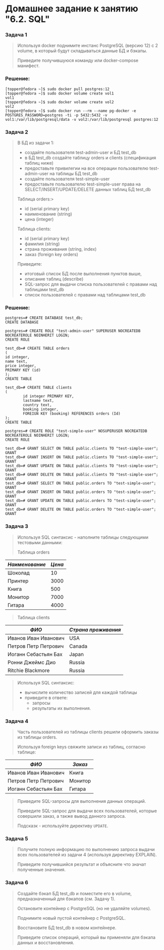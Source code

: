 # Домашнее задание к занятию "6.2. SQL"

### Задача 1
> Используя docker поднимите инстанс PostgreSQL (версию 12) c 2 volume, в который будут складываться данные БД и бэкапы.
>
> Приведите получившуюся команду или docker-compose манифест.
### Решение:
```
[topper@fedora ~]$ sudo docker pull postgres:12
[topper@fedora ~]$ sudo docker volume create vol1
vol1
[topper@fedora ~]$ sudo docker volume create vol2
vol2
[topper@fedora ~]$ sudo docker run --rm --name pg-docker -e POSTGRES_PASSWORD=postgres -ti -p 5432:5432 -v vol1:/var/lib/postgresql/data -v vol2:/var/lib/postgresql postgres:12
```

### Задача 2
> В БД из задачи 1:
>
> * создайте пользователя test-admin-user и БД test_db
> * в БД test_db создайте таблицу orders и clients (спeцификация таблиц ниже)
> * предоставьте привилегии на все операции пользователю test-admin-user на таблицы БД test_db
> * создайте пользователя test-simple-user
> * предоставьте пользователю test-simple-user права на SELECT/INSERT/UPDATE/DELETE данных таблиц БД test_db
> 
> Таблица orders:> 
> * id (serial primary key)
> * наименование (string)
> * цена (integer)
> 
> Таблица clients:
> * id (serial primary key)
> * фамилия (string)
> * страна проживания (string, index)
> * заказ (foreign key orders)
> 
> Приведите:
> * итоговый список БД после выполнения пунктов выше,
> * описание таблиц (describe)
> * SQL-запрос для выдачи списка пользователей с правами над таблицами test_db
> * список пользователей с правами над таблицами test_db
### Решение: 
```
postgres=# CREATE DATABASE test_db;
CREATE DATABASE
```
```
postgres=# CREATE ROLE "test-admin-user" SUPERUSER NOCREATEDB NOCREATEROLE NOINHERIT LOGIN;
CREATE ROLE
```
```
test_db=# CREATE TABLE orders 
(
id integer, 
name text, 
price integer, 
PRIMARY KEY (id) 
);
CREATE TABLE
```
```
test_db=# CREATE TABLE clients 
(
        id integer PRIMARY KEY,
        lastname text,
        country text,
        booking integer,
        FOREIGN KEY (booking) REFERENCES orders (Id)
);
CREATE TABLE
```
```
postgres=# CREATE ROLE "test-simple-user" NOSUPERUSER NOCREATEDB NOCREATEROLE NOINHERIT LOGIN;
CREATE ROLE
```
```
test_db=# GRANT SELECT ON TABLE public.clients TO "test-simple-user";
GRANT
test_db=# GRANT INSERT ON TABLE public.clients TO "test-simple-user";
GRANT
test_db=# GRANT UPDATE ON TABLE public.clients TO "test-simple-user";
GRANT
test_db=# GRANT DELETE ON TABLE public.clients TO "test-simple-user";
GRANT
test_db=# GRANT SELECT ON TABLE public.orders TO "test-simple-user";
GRANT
test_db=# GRANT INSERT ON TABLE public.orders TO "test-simple-user";
GRANT
test_db=# GRANT UPDATE ON TABLE public.orders TO "test-simple-user";
GRANT
test_db=# GRANT DELETE ON TABLE public.orders TO "test-simple-user";
GRANT
```

### Задача 3
> Используя SQL синтаксис - наполните таблицы следующими тестовыми данными:
> 
> Таблица orders

| *Наименование*  | *Цена* | 
| ------------- | -------------| 
| Шоколад  | 10 | 
| Принтер  | 3000 | 
| Книга  | 500 | 
| Монитор  | 7000 | 
| Гитара  | 4000 | 

> Таблица clients

| *ФИО*  | *Страна проживания* | 
| ------------- | -------------| 
| Иванов Иван Иванович  | USA | 
| Петров Петр Петрович  | Canada | 
| Иоганн Себастьян Бах  | Japan | 
| Ронни Джеймс Дио  | Russia | 
| Ritchie Blackmore  | Russia | 
 
> Используя SQL синтаксис:
> 
> * вычислите количество записей для каждой таблицы
> * приведите в ответе:
>      * запросы
>      * результаты их выполнения.

### Задача 4
> Часть пользователей из таблицы clients решили оформить заказы из таблицы orders.
> 
> Используя foreign keys свяжите записи из таблиц, согласно таблице:
> 

| *ФИО*  | *Заказ* | 
| ------------- | -------------| 
| Иванов Иван Иванович  | Книга | 
| Петров Петр Петрович  | Монитор | 
| Иоганн Себастьян Бах  | Гитара | 

> Приведите SQL-запросы для выполнения данных операций.
> 
> Приведите SQL-запрос для выдачи всех пользователей, которые совершили заказ, а также вывод данного запроса.
> 
> Подсказк - используйте директиву ```UPDATE```.

### Задача 5
> Получите полную информацию по выполнению запроса выдачи всех пользователей из задачи 4 (используя директиву EXPLAIN).
> 
> Приведите получившийся результат и объясните что значат полученные значения.

### Задача 6
> Создайте бэкап БД test_db и поместите его в volume, предназначенный для бэкапов (см. Задачу 1).
> 
> Остановите контейнер с PostgreSQL (но не удаляйте volumes).
> 
> Поднимите новый пустой контейнер с PostgreSQL.
> 
> Восстановите БД test_db в новом контейнере.
> 
> Приведите список операций, который вы применяли для бэкапа данных и восстановления.
